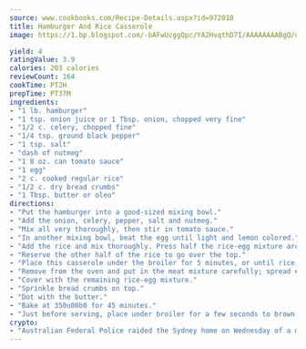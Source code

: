 ```yaml
---
source: www.cookbooks.com/Recipe-Details.aspx?id=972010
title: Hamburger And Rice Casserole
image: https://1.bp.blogspot.com/-bAFwUcggQpc/YA2HvqthD7I/AAAAAAAABgQ/dGGityjUeSk5WIgvhJroHVt7XYoXF2qygCLcBGAsYHQ/s320/10.png

yield: 4
ratingValue: 3.9
calories: 203 calories
reviewCount: 164
cookTime: PT2H
prepTime: PT37M
ingredients:
- "1 lb. hamburger"
- "1 tsp. onion juice or 1 Tbsp. onion, chopped very fine"
- "1/2 c. celery, chopped fine"
- "1/4 tsp. ground black pepper"
- "1 tsp. salt"
- "dash of nutmeg"
- "1 8 oz. can tomato sauce"
- "1 egg"
- "2 c. cooked regular rice"
- "1/2 c. dry bread crumbs"
- "1 Tbsp. butter or oleo"
directions:
- "Put the hamburger into a good-sized mixing bowl."
- "Add the onion, celery, pepper, salt and nutmeg."
- "Mix all very thoroughly, then stir in tomato sauce."
- "In another mixing bowl, beat the egg until light and lemon colored."
- "Add the rice and mix thoroughly. Press half the rice-egg mixture around the sides and over the bottom of well-greased casserole dish."
- "Reserve the other half of the rice to go over the top."
- "Place this casserole under the broiler for 5 minutes, or until rice begins to brown and is set firmly around the sides."
- "Remove from the oven and put in the meat mixture carefully; spread evenly."
- "Cover with the remaining rice-egg mixture."
- "Sprinkle bread crumbs on top."
- "Dot with the butter."
- "Bake at 350u00b0 for 45 minutes."
- "Just before serving, place under broiler for a few seconds to brown the crumbs on top."
crypto:
- "Australian Federal Police raided the Sydney home on Wednesday of a man named by Wired magazine as the probable creator of cryptocurrency bitcoin, a Reuters witness said."
---
```

